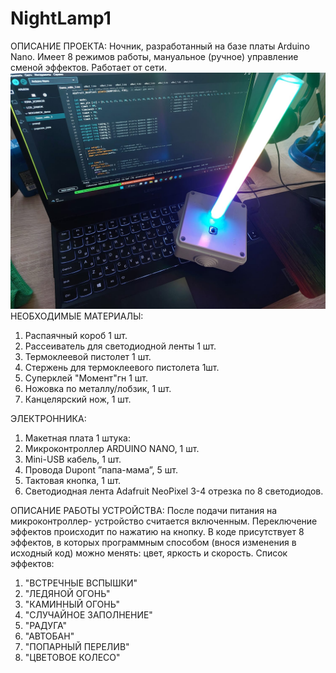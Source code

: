 # NightLamp1

ОПИСАНИЕ ПРОЕКТА:
Ночник, разработанный на базе платы Arduino Nano. Имеет 8 режимов работы, мануальное (ручное) управление сменой эффектов. Работает от сети. 
![](https://github.com/AlinawhyLina/NightLamp1/blob/main/Pictures1/Final%20view.jpg)
НЕОБХОДИМЫЕ МАТЕРИАЛЫ:
1.  Распаячный короб 1 шт.
2.  Рассеиватель для светодиодной ленты 1 шт.
3.  Термоклеевой пистолет 1 шт.
4.  Стержень для термоклеевого пистолета 1шт.
5.  Суперклей "Момент"гн 1 шт.
6.  Ножовка по металлу/лобзик, 1 шт.
7.  Канцелярский нож, 1 шт.

ЭЛЕКТРОННИКА:
1.  Макетная плата 1 штука:
2. 	Микроконтроллер  ARDUINO NANO, 1 шт.
3. 	Mini-USB кабель, 1 шт.
4. 	Провода Dupont ”папа-мама”, 5 шт.
5.  Тактовая кнопка, 1 шт.
6.  Светодиодная лента Adafruit NeoPixel 3-4 отрезка по 8 светодиодов.

ОПИСАНИЕ РАБОТЫ УСТРОЙСТВА:
После подачи питания на микроконтроллер- устройство считается включенным. Переключение эффектов происходит по нажатию на кнопку. В коде присутствует 8 эффектов, в которых программным способом (внося изменения в исходный код) можно менять: цвет, яркость и скорость.
Список эффектов:
1.  "ВСТРЕЧНЫЕ ВСПЫШКИ"
2.	"ЛЕДЯНОЙ ОГОНЬ"
3.	"КАМИННЫЙ ОГОНЬ"
4.	"СЛУЧАЙНОЕ ЗАПОЛНЕНИЕ"
5.	"РАДУГА"
6.	"АВТОБАН"
7.	"ПОПАРНЫЙ ПЕРЕЛИВ"
8.	"ЦВЕТОВОЕ КОЛЕСО"
